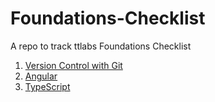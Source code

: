 # Foundations-Checklist
A repo to track ttlabs Foundations Checklist

1. [Version Control with Git](https://github.com/maryjonah-turntabl/Foundations-Checklist/tree/main/git)  
2. [Angular](https://github.com/maryjonah-turntabl/Foundations-Checklist/tree/main/angular)  
3. [TypeScript](https://github.com/maryjonah-turntabl/Foundations-Checklist/tree/main/typescript)  
  
